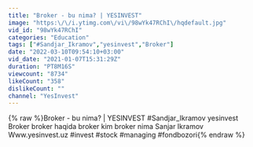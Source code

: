 ```yaml
---
title: "Broker - bu nima? | YESINVEST"
image: "https:\/\/i.ytimg.com\/vi\/98wYk47RChI\/hqdefault.jpg"
vid_id: "98wYk47RChI"
categories: "Education"
tags: ["#Sandjar_Ikramov","yesinvest","Broker"]
date: "2022-03-10T09:54:10+03:00"
vid_date: "2021-01-07T15:31:29Z"
duration: "PT8M16S"
viewcount: "8734"
likeCount: "358"
dislikeCount: ""
channel: "YesInvest"
---
```

{% raw %}Broker - bu nima? | YESINVEST #Sandjar_Ikramov yesinvest Broker broker haqida broker kim broker nima Sanjar Ikramov Www.yesinvest.uz #invest #stock #managing #fondbozori{% endraw %}

